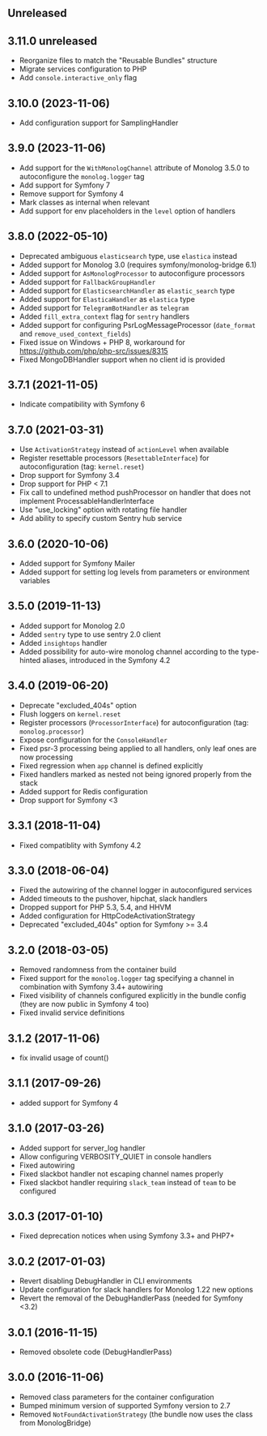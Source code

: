 ## Unreleased

## 3.11.0 unreleased

* Reorganize files to match the "Reusable Bundles" structure
* Migrate services configuration to PHP
* Add `console.interactive_only` flag

## 3.10.0 (2023-11-06)

* Add configuration support for SamplingHandler

## 3.9.0 (2023-11-06)

* Add support for the `WithMonologChannel` attribute of Monolog 3.5.0 to autoconfigure the `monolog.logger` tag
* Add support for Symfony 7
* Remove support for Symfony 4
* Mark classes as internal when relevant
* Add support for env placeholders in the `level` option of handlers

## 3.8.0 (2022-05-10)

* Deprecated ambiguous `elasticsearch` type, use `elastica` instead
* Added support for Monolog 3.0 (requires symfony/monolog-bridge 6.1)
* Added support for `AsMonologProcessor` to autoconfigure processors
* Added support for `FallbackGroupHandler`
* Added support for `ElasticsearchHandler` as `elastic_search` type
* Added support for `ElasticaHandler` as `elastica` type
* Added support for `TelegramBotHandler` as `telegram`
* Added `fill_extra_context` flag for `sentry` handlers
* Added support for configuring PsrLogMessageProcessor (`date_format` and `remove_used_context_fields`)
* Fixed issue on Windows + PHP 8, workaround for https://github.com/php/php-src/issues/8315
* Fixed MongoDBHandler support when no client id is provided

## 3.7.1 (2021-11-05)

* Indicate compatibility with Symfony 6

## 3.7.0 (2021-03-31)

* Use `ActivationStrategy` instead of `actionLevel` when available
* Register resettable processors (`ResettableInterface`) for autoconfiguration (tag: `kernel.reset`)
* Drop support for Symfony 3.4
* Drop support for PHP < 7.1
* Fix call to undefined method pushProcessor on handler that does not implement ProcessableHandlerInterface
* Use "use_locking" option with rotating file handler
* Add ability to specify custom Sentry hub service

## 3.6.0 (2020-10-06)

* Added support for Symfony Mailer
* Added support for setting log levels from parameters or environment variables

## 3.5.0 (2019-11-13)

* Added support for Monolog 2.0
* Added `sentry` type to use sentry 2.0 client
* Added `insightops` handler
* Added possibility for auto-wire monolog channel according to the type-hinted aliases, introduced in the Symfony 4.2

## 3.4.0 (2019-06-20)

* Deprecate "excluded_404s" option
* Flush loggers on `kernel.reset`
* Register processors (`ProcessorInterface`) for autoconfiguration (tag: `monolog.processor`)
* Expose configuration for the `ConsoleHandler`
* Fixed psr-3 processing being applied to all handlers, only leaf ones are now processing
* Fixed regression when `app` channel is defined explicitly
* Fixed handlers marked as nested not being ignored properly from the stack
* Added support for Redis configuration
* Drop support for Symfony <3

## 3.3.1 (2018-11-04)

* Fixed compatiblity with Symfony 4.2

## 3.3.0 (2018-06-04)

* Fixed the autowiring of the channel logger in autoconfigured services
* Added timeouts to the pushover, hipchat, slack handlers
* Dropped support for PHP 5.3, 5.4, and HHVM
* Added configuration for HttpCodeActivationStrategy
* Deprecated "excluded_404s" option for Symfony >= 3.4

## 3.2.0 (2018-03-05)

* Removed randomness from the container build
* Fixed support for the `monolog.logger` tag specifying a channel in combination with Symfony 3.4+ autowiring
* Fixed visibility of channels configured explicitly in the bundle config (they are now public in Symfony 4 too)
* Fixed invalid service definitions

## 3.1.2 (2017-11-06)

* fix invalid usage of count()

## 3.1.1 (2017-09-26)

* added support for Symfony 4

## 3.1.0 (2017-03-26)

* Added support for server_log handler
* Allow configuring VERBOSITY_QUIET in console handlers
* Fixed autowiring
* Fixed slackbot handler not escaping channel names properly
* Fixed slackbot handler requiring `slack_team` instead of `team` to be configured

## 3.0.3 (2017-01-10)

* Fixed deprecation notices when using Symfony 3.3+ and PHP7+

## 3.0.2 (2017-01-03)

* Revert disabling DebugHandler in CLI environments
* Update configuration for slack handlers for Monolog 1.22 new options
* Revert the removal of the DebugHandlerPass (needed for Symfony <3.2)

## 3.0.1 (2016-11-15)

* Removed obsolete code (DebugHandlerPass)

## 3.0.0 (2016-11-06)

* Removed class parameters for the container configuration
* Bumped minimum version of supported Symfony version to 2.7
* Removed `NotFoundActivationStrategy` (the bundle now uses the class from MonologBridge)
